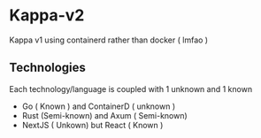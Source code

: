 # Kappa-v2

Kappa v1 using containerd rather than docker ( lmfao )

## Technologies

Each technology/language is coupled with 1 unknown and 1 known

- Go ( Known ) and ContainerD ( unknown )
- Rust (Semi-known) and Axum ( Semi-known)
- NextJS ( Unkown) but React ( Known )
